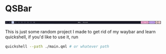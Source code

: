 # QSBar

![Preview](./docs/preview.png)

This is just some random project I made to get rid of my waybar and learn quickshell, if you'd like to use it, run
```sh
quickshell --path ./main.qml # or whatever path
```